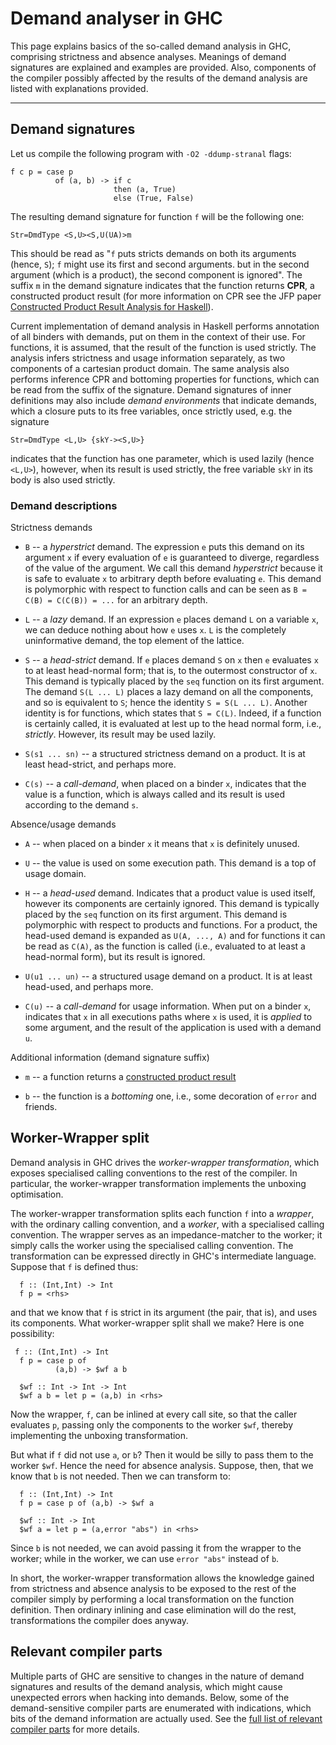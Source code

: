 # Demand analyser in GHC


This page explains basics of the so-called demand analysis in GHC, comprising strictness and absence analyses. Meanings of demand signatures are explained and examples are provided. Also, components of the compiler possibly affected by the results of the demand analysis are listed with explanations provided. 

---

## Demand signatures


Let us compile the following program with `-O2 -ddump-stranal` flags:

```wiki
f c p = case p 
          of (a, b) -> if c 
                       then (a, True) 
                       else (True, False)
```


The resulting demand signature for function `f` will be the following one:

```wiki
Str=DmdType <S,U><S,U(UA)>m
```


This should be read as "`f` puts stricts demands on both its arguments (hence, `S`); `f` might use its first  and second arguments. but in the second argument (which is a product), the second component is ignored". The suffix `m` in the demand signature indicates that the function returns **CPR**, a constructed product result (for more information on CPR see the JFP paper [ Constructed Product Result Analysis for Haskell](http://research.microsoft.com/en-us/um/people/simonpj/Papers/cpr/index.htm)). 


Current implementation of demand analysis in Haskell performs annotation of all binders with demands, put on them in the context of their use. For functions, it is assumed, that the result of the function is used strictly. The analysis infers strictness and usage information separately, as two components of a cartesian product domain. The same analysis also performs inference CPR and bottoming properties for functions, which can be read from the suffix of the signature. Demand signatures of inner definitions may also include *demand environments* that indicate demands, which a closure puts to its free variables, once strictly used, e.g. the signature

```wiki
Str=DmdType <L,U> {skY-><S,U>}
```


indicates that the function has one parameter, which is used lazily (hence `<L,U>`), however, when its result is used strictly, the free variable `skY` in its body is also used strictly.

### Demand descriptions


Strictness demands

- `B` -- a *hyperstrict* demand. The expression `e` puts this demand on its argument `x` if every evaluation of `e` is guaranteed to diverge, regardless of the value of the argument. We call this demand *hyperstrict* because it is safe to evaluate `x` to arbitrary depth before evaluating `e`. This demand is polymorphic with respect to function calls and can be seen as `B = C(B) = C(C(B)) = ...` for an arbitrary depth.

- `L`  -- a *lazy* demand. If an expression `e` places demand `L` on a variable  `x`, we can deduce nothing about how `e` uses `x`. `L` is the completely uninformative demand, the top element of the lattice.

- `S` -- a *head-strict* demand.  If `e` places demand `S` on `x` then `e` evaluates `x` to at least head-normal form; that is, to the outermost constructor of `x`.  This demand is typically placed by the `seq` function on its first argument. The demand `S(L ... L)` places a lazy demand on all the components, and so is equivalent to `S`; hence the identity `S = S(L ... L)`. Another identity is for functions, which states that `S = C(L)`. Indeed, if a function is certainly called, it is evaluated at lest up to the head normal form, i.e., *strictly*. However, its result may be used lazily.

- `S(s1 ... sn)` -- a structured strictness demand on a product.  It is at least head-strict, and perhaps more.

- `C(s)`  -- a *call-demand*, when placed on a binder `x`, indicates that the value is a function, which is always called and its result is used according to the demand `s`. 


Absence/usage demands

- `A` -- when placed on a binder `x` it means that `x` is definitely unused.

- `U` -- the value is used on some execution path.  This demand is a top of usage domain.

- `H` -- a *head-used* demand. Indicates that a product value is used itself, however its components are certainly ignored. This demand is typically placed by the `seq` function on its first argument. This demand is polymorphic with respect to products and functions. For a product, the head-used demand is expanded as `U(A, ..., A)` and for functions it can be read as `C(A)`, as the function is called (i.e., evaluated to at least a head-normal form), but its result is ignored.

- `U(u1 ... un)` -- a structured usage demand on a product. It is at least head-used, and perhaps more.

- `C(u)` -- a *call-demand* for usage information. When put on a binder `x`, indicates that `x` in all executions paths where `x` is used, it is *applied* to some argument, and the result of the application is used with a demand `u`.


Additional information (demand signature suffix)

- `m`  -- a function returns a [ constructed product result](http://research.microsoft.com/en-us/um/people/simonpj/Papers/cpr/index.htm)

- `b` -- the function is a *bottoming* one, i.e., some decoration of `error` and friends.

## Worker-Wrapper split


Demand analysis in GHC drives the *worker-wrapper transformation*,  which exposes specialised calling conventions  to the rest of the compiler.  In particular, the  worker-wrapper transformation implements the unboxing optimisation.


The worker-wrapper transformation splits each 
function `f` into a *wrapper*, with the
ordinary calling convention, and a *worker*, with a specialised
calling convention.  The wrapper serves as an impedance-matcher to the
worker; it simply calls the worker using the specialised calling convention.
The transformation can be expressed directly in GHC's intermediate language.
Suppose that `f` is defined thus:

```wiki
  f :: (Int,Int) -> Int
  f p = <rhs>
```


and that we know that `f` is strict in its argument (the pair, that is),
and uses its components.
What worker-wrapper split shall we make? Here is one
possibility:

```wiki
 f :: (Int,Int) -> Int
  f p = case p of
          (a,b) -> $wf a b

  $wf :: Int -> Int -> Int
  $wf a b = let p = (a,b) in <rhs>
```


Now the wrapper, `f`, can be inlined at every call site, so that
the caller evaluates `p`, passing only the components to the worker 
`$wf`, thereby implementing the unboxing transformation.


But what if `f` did not use `a`, or `b`?  Then it would be silly to
pass them to the worker `$wf`.  Hence the need for absence
analysis.  Suppose, then, that we know that `b` is not needed. Then
we can transform to:

```wiki
  f :: (Int,Int) -> Int
  f p = case p of (a,b) -> $wf a

  $wf :: Int -> Int
  $wf a = let p = (a,error "abs") in <rhs>
```


Since `b` is not needed, we can avoid passing it from the wrapper to
the worker; while in the worker, we can use `error "abs"` instead of
`b`.


In short, the worker-wrapper transformation allows the knowledge
gained from strictness and absence analysis to be exposed to the rest
of the compiler simply by performing a local transformation on the
function definition.  Then ordinary inlining and case elimination will
do the rest, transformations the compiler does anyway.

## Relevant compiler parts


Multiple parts of GHC are sensitive to changes in the nature of demand signatures and results of the demand analysis, which might cause unexpected errors when hacking into demands. Below, some of the demand-sensitive compiler parts are enumerated with indications, which bits of the demand information are actually used. See the [full list of relevant compiler parts](commentary/compiler/demand/relevant-parts) for more details.
